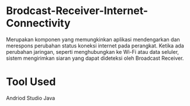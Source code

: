 # Brodcast-Receiver-Internet-Connectivity
Merupakan komponen yang memungkinkan aplikasi mendengarkan dan merespons perubahan status koneksi internet pada perangkat. Ketika ada perubahan jaringan, seperti menghubungkan ke Wi-Fi atau data seluler, sistem mengirimkan siaran yang dapat dideteksi oleh Broadcast Receiver.

# Tool Used
Andriod Studio
Java
